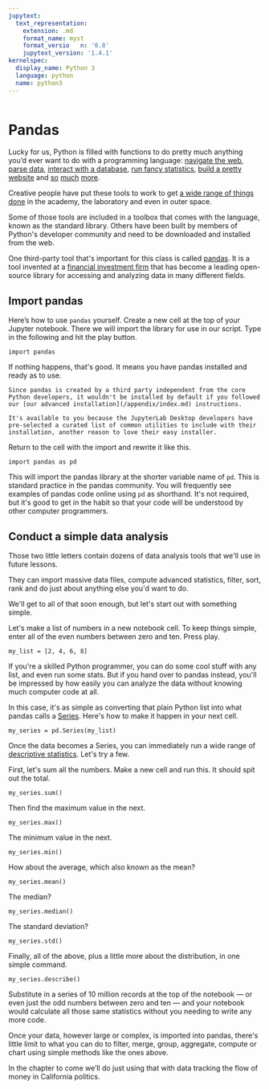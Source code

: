 ```yaml
---
jupytext:
  text_representation:
    extension: .md
    format_name: myst
    format_versio   n: '0.8'
    jupytext_version: '1.4.1'
kernelspec:
  display_name: Python 3
  language: python
  name: python3
---
```


```{include} ./_templates/nav.html
```

# Pandas

Lucky for us, Python is filled with functions to do pretty much anything you’d ever want to do with a programming language: [navigate the web](http://docs.python-requests.org/), [parse data](https://docs.python.org/2/library/csv.html), [interact with a database](http://www.sqlalchemy.org/), [run fancy statistics](https://www.scipy.org/), [build a pretty website](https://www.djangoproject.com/) and [so](https://www.crummy.com/software/BeautifulSoup/) [much](http://www.nltk.org/) [more](https://pillow.readthedocs.io/en/stable/).

Creative people have put these tools to work to get [a wide range of things done](https://www.python.org/about/success/) in the academy, the laboratory and even in outer space.

Some of those tools are included in a toolbox that comes with the language, known as the standard library. Others have been built by members of Python's developer community and need to be downloaded and installed from the web.

One third-party tool that's important for this class is called [pandas](http://pandas.pydata.org/). It is a tool invented at a [financial investment firm](https://www.aqr.com/) that has become a leading open-source library for accessing and analyzing data in many different fields.

## Import pandas

Here’s how to use `pandas` yourself. Create a new cell at the top of your Jupyter notebook. There we will import the library for use in our script. Type in the following and hit the play button.

```{code-cell}
import pandas
```

If nothing happens, that's good. It means you have pandas installed and ready as to use.

```{note}
Since pandas is created by a third party independent from the core Python developers, it wouldn't be installed by default if you followed our [our advanced installation](/appendix/index.md) instructions.

It's available to you because the JupyterLab Desktop developers have pre-selected a curated list of common utilities to include with their installation, another reason to love their easy installer.
```

Return to the cell with the import and rewrite it like this.

```{code-cell}
import pandas as pd
```

This will import the pandas library at the shorter variable name of `pd`. This is standard practice in the pandas community. You will frequently see examples of pandas code online using `pd` as shorthand. It's not required, but it's good to get in the habit so that your code will be understood by other computer programmers.

## Conduct a simple data analysis

Those two little letters contain dozens of data analysis tools that we'll use in future lessons.

They can import massive data files, compute advanced statistics, filter, sort, rank and do just about anything else you'd want to do.

We'll get to all of that soon enough, but let's start out with something simple.

Let's make a list of numbers in a new notebook cell. To keep things simple, enter all of the even numbers between zero and ten. Press play.

```{code-cell}
my_list = [2, 4, 6, 8]
```

If you're a skilled Python programmer, you can do some cool stuff with any list, and even run some stats. But if you hand over to pandas instead, you'll be impressed by how easily you can analyze the data without knowing much computer code at all.

In this case, it's as simple as converting that plain Python list into what pandas calls a [Series](http://pandas.pydata.org/pandas-docs/stable/generated/pandas.Series.html). Here's how to make it happen in your next cell.

```{code-cell}
my_series = pd.Series(my_list)
```

Once the data becomes a Series, you can immediately run a wide range of [descriptive statistics](https://en.wikipedia.org/wiki/Descriptive_statistics). Let's try a few.

First, let's sum all the numbers. Make a new cell and run this. It should spit out the total.

```{code-cell}
my_series.sum()
```

Then find the maximum value in the next.

```{code-cell}
my_series.max()
```

The minimum value in the next.

```{code-cell}
my_series.min()
```

How about the average, which also known as the mean?

```{code-cell}
my_series.mean()
```

The median?

```{code-cell}
my_series.median()
```

The standard deviation?

```{code-cell}
my_series.std()
```

Finally, all of the above, plus a little more about the distribution, in one simple command.

```{code-cell}
my_series.describe()
```

Substitute in a series of 10 million records at the top of the notebook — or even just the odd numbers between zero and ten — and your notebook would calculate all those same statistics without you needing to write any more code.

Once your data, however large or complex, is imported into pandas, there's little limit to what you can do to filter, merge, group, aggregate, compute or chart using simple methods like the ones above.

In the chapter to come we’ll do just using that with data tracking the flow of money in California politics.
